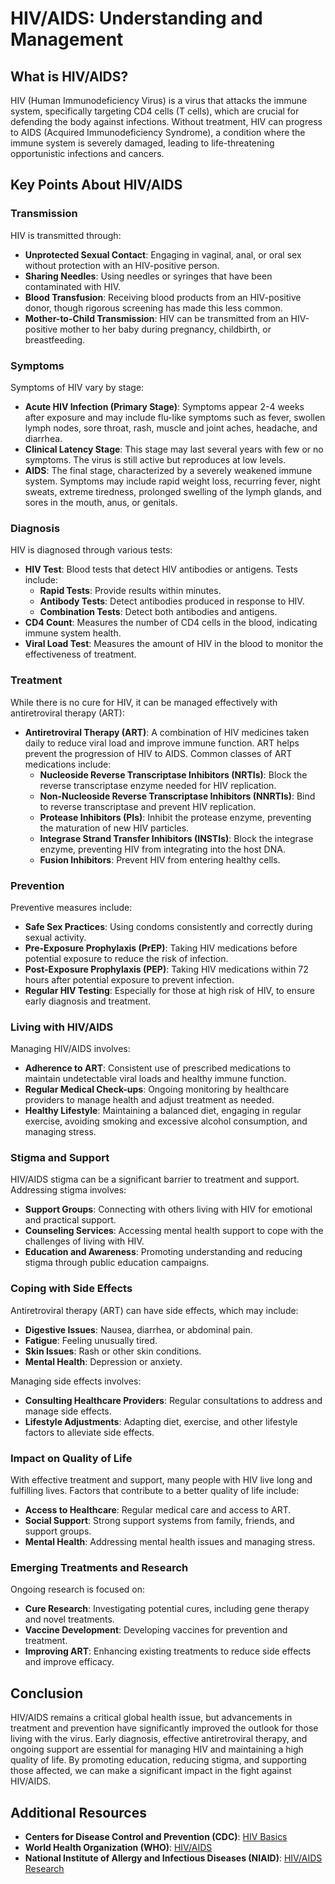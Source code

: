 # HIV/AIDS: Understanding and Management

## What is HIV/AIDS?
HIV (Human Immunodeficiency Virus) is a virus that attacks the immune system, specifically targeting CD4 cells (T cells), which are crucial for defending the body against infections. Without treatment, HIV can progress to AIDS (Acquired Immunodeficiency Syndrome), a condition where the immune system is severely damaged, leading to life-threatening opportunistic infections and cancers.

## Key Points About HIV/AIDS

### Transmission
HIV is transmitted through:
- **Unprotected Sexual Contact**: Engaging in vaginal, anal, or oral sex without protection with an HIV-positive person.
- **Sharing Needles**: Using needles or syringes that have been contaminated with HIV.
- **Blood Transfusion**: Receiving blood products from an HIV-positive donor, though rigorous screening has made this less common.
- **Mother-to-Child Transmission**: HIV can be transmitted from an HIV-positive mother to her baby during pregnancy, childbirth, or breastfeeding.

### Symptoms
Symptoms of HIV vary by stage:
- **Acute HIV Infection (Primary Stage)**: Symptoms appear 2-4 weeks after exposure and may include flu-like symptoms such as fever, swollen lymph nodes, sore throat, rash, muscle and joint aches, headache, and diarrhea.
- **Clinical Latency Stage**: This stage may last several years with few or no symptoms. The virus is still active but reproduces at low levels.
- **AIDS**: The final stage, characterized by a severely weakened immune system. Symptoms may include rapid weight loss, recurring fever, night sweats, extreme tiredness, prolonged swelling of the lymph glands, and sores in the mouth, anus, or genitals.

### Diagnosis
HIV is diagnosed through various tests:
- **HIV Test**: Blood tests that detect HIV antibodies or antigens. Tests include:
  - **Rapid Tests**: Provide results within minutes.
  - **Antibody Tests**: Detect antibodies produced in response to HIV.
  - **Combination Tests**: Detect both antibodies and antigens.
- **CD4 Count**: Measures the number of CD4 cells in the blood, indicating immune system health.
- **Viral Load Test**: Measures the amount of HIV in the blood to monitor the effectiveness of treatment.

### Treatment
While there is no cure for HIV, it can be managed effectively with antiretroviral therapy (ART):
- **Antiretroviral Therapy (ART)**: A combination of HIV medicines taken daily to reduce viral load and improve immune function. ART helps prevent the progression of HIV to AIDS. Common classes of ART medications include:
  - **Nucleoside Reverse Transcriptase Inhibitors (NRTIs)**: Block the reverse transcriptase enzyme needed for HIV replication.
  - **Non-Nucleoside Reverse Transcriptase Inhibitors (NNRTIs)**: Bind to reverse transcriptase and prevent HIV replication.
  - **Protease Inhibitors (PIs)**: Inhibit the protease enzyme, preventing the maturation of new HIV particles.
  - **Integrase Strand Transfer Inhibitors (INSTIs)**: Block the integrase enzyme, preventing HIV from integrating into the host DNA.
  - **Fusion Inhibitors**: Prevent HIV from entering healthy cells.

### Prevention
Preventive measures include:
- **Safe Sex Practices**: Using condoms consistently and correctly during sexual activity.
- **Pre-Exposure Prophylaxis (PrEP)**: Taking HIV medications before potential exposure to reduce the risk of infection.
- **Post-Exposure Prophylaxis (PEP)**: Taking HIV medications within 72 hours after potential exposure to prevent infection.
- **Regular HIV Testing**: Especially for those at high risk of HIV, to ensure early diagnosis and treatment.

### Living with HIV/AIDS
Managing HIV/AIDS involves:
- **Adherence to ART**: Consistent use of prescribed medications to maintain undetectable viral loads and healthy immune function.
- **Regular Medical Check-ups**: Ongoing monitoring by healthcare providers to manage health and adjust treatment as needed.
- **Healthy Lifestyle**: Maintaining a balanced diet, engaging in regular exercise, avoiding smoking and excessive alcohol consumption, and managing stress.

### Stigma and Support
HIV/AIDS stigma can be a significant barrier to treatment and support. Addressing stigma involves:
- **Support Groups**: Connecting with others living with HIV for emotional and practical support.
- **Counseling Services**: Accessing mental health support to cope with the challenges of living with HIV.
- **Education and Awareness**: Promoting understanding and reducing stigma through public education campaigns.

### Coping with Side Effects
Antiretroviral therapy (ART) can have side effects, which may include:
- **Digestive Issues**: Nausea, diarrhea, or abdominal pain.
- **Fatigue**: Feeling unusually tired.
- **Skin Issues**: Rash or other skin conditions.
- **Mental Health**: Depression or anxiety.

Managing side effects involves:
- **Consulting Healthcare Providers**: Regular consultations to address and manage side effects.
- **Lifestyle Adjustments**: Adapting diet, exercise, and other lifestyle factors to alleviate side effects.

### Impact on Quality of Life
With effective treatment and support, many people with HIV live long and fulfilling lives. Factors that contribute to a better quality of life include:
- **Access to Healthcare**: Regular medical care and access to ART.
- **Social Support**: Strong support systems from family, friends, and support groups.
- **Mental Health**: Addressing mental health issues and managing stress.

### Emerging Treatments and Research
Ongoing research is focused on:
- **Cure Research**: Investigating potential cures, including gene therapy and novel treatments.
- **Vaccine Development**: Developing vaccines for prevention and treatment.
- **Improving ART**: Enhancing existing treatments to reduce side effects and improve efficacy.

## Conclusion
HIV/AIDS remains a critical global health issue, but advancements in treatment and prevention have significantly improved the outlook for those living with the virus. Early diagnosis, effective antiretroviral therapy, and ongoing support are essential for managing HIV and maintaining a high quality of life. By promoting education, reducing stigma, and supporting those affected, we can make a significant impact in the fight against HIV/AIDS.


## Additional Resources
- **Centers for Disease Control and Prevention (CDC)**: [HIV Basics](https://www.cdc.gov/)
- **World Health Organization (WHO)**: [HIV/AIDS](https://www.who.int/health-topics/hiv-aids#tab=tab_1)
- **National Institute of Allergy and Infectious Diseases (NIAID)**: [HIV/AIDS Research](https://www.niaid.nih.gov/)
